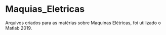# Maquias_Eletricas
Arquivos criados para as matérias sobre Maquinas Elétricas, foi utilizado o Matlab 2019.
